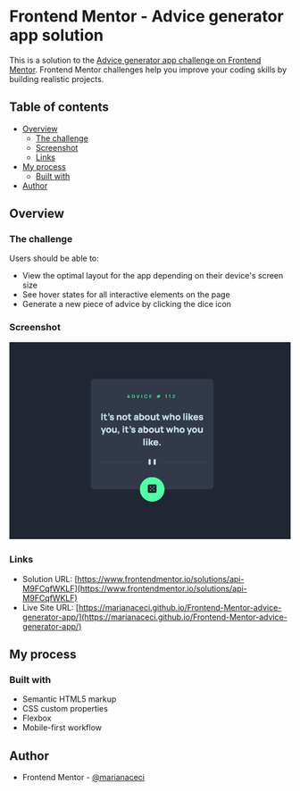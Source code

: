 # Frontend Mentor - Advice generator app solution

This is a solution to the [Advice generator app challenge on Frontend Mentor](https://www.frontendmentor.io/challenges/advice-generator-app-QdUG-13db). Frontend Mentor challenges help you improve your coding skills by building realistic projects.

## Table of contents

- [Overview](#overview)
  - [The challenge](#the-challenge)
  - [Screenshot](#screenshot)
  - [Links](#links)
- [My process](#my-process)
  - [Built with](#built-with)
- [Author](#author)

## Overview

### The challenge

Users should be able to:

- View the optimal layout for the app depending on their device's screen size
- See hover states for all interactive elements on the page
- Generate a new piece of advice by clicking the dice icon

### Screenshot

![](./screenshot.JPG)

### Links

- Solution URL: [https://www.frontendmentor.io/solutions/api-M9FCqfWKLF](https://www.frontendmentor.io/solutions/api-M9FCqfWKLF)
- Live Site URL: [https://marianaceci.github.io/Frontend-Mentor-advice-generator-app/](https://marianaceci.github.io/Frontend-Mentor-advice-generator-app/)

## My process

### Built with

- Semantic HTML5 markup
- CSS custom properties
- Flexbox
- Mobile-first workflow

## Author

- Frontend Mentor - [@marianaceci](https://www.frontendmentor.io/profile/marianaceci)

